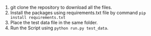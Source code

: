 1. git clone the repository to download all the files.
2. Install the packages using requirements.txt file by command `pip install requirements.txt`
3. Place the test data file in the same folder.
4. Run the Script using `python run.py test_data`.

